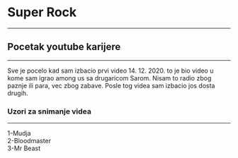 <html>
<body>
<h1>
Super Rock
</h1>
<hr>
<h2>
Pocetak youtube karijere
</h2>
<hr>
<p1>
Sve je pocelo kad sam izbacio prvi video 14. 12. 2020. to je bio video u kome sam igrao among us sa drugaricom Sarom. Nisam to radio zbog paznje ili para, vec zbog zabave. Posle tog videa sam izbacio jos dosta drugih.
</p1>
<h3>
Uzori za snimanje videa
</h3> 
<hr>
<p2>
1-Mudja
<br>2-Bloodmaster
<br>3-Mr Beast
</p2>
</body>
</html>

